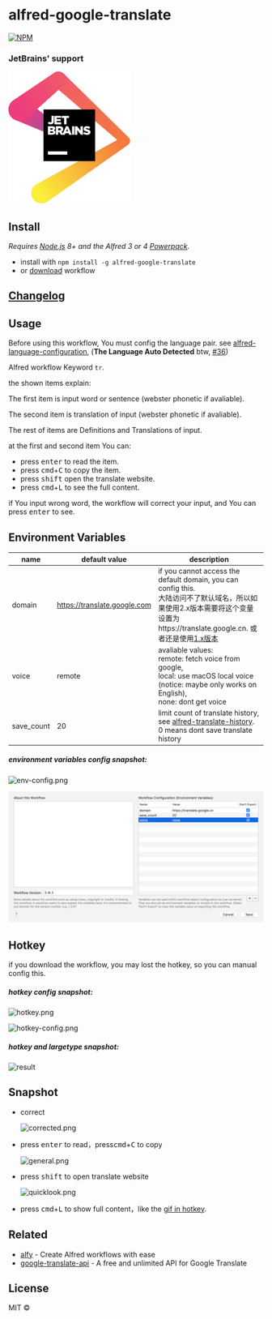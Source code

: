 # alfred-google-translate
[![NPM](https://nodei.co/npm/alfred-google-translate.png)](https://nodei.co/npm/alfred-google-translate/)

### JetBrains' support

[![jetbrain](media/jetbrains.svg)](https://www.jetbrains.com/?from=alfred-google-translate)

## Install

*Requires [Node.js](https://nodejs.org) 8+ and the Alfred 3 or 4 [Powerpack](https://www.alfredapp.com/powerpack/).*

- install with `npm install -g alfred-google-translate`
- or [download](https://github.com/xfslove/alfred-google-translate/releases/tag/v2.0.6) workflow

## [Changelog](https://github.com/xfslove/alfred-google-translate/releases)

## Usage

Before using this workflow, You must config the language pair. see [alfred-language-configuration](https://github.com/xfslove/alfred-language-configuration), (**The Language Auto Detected** btw, [#36](https://github.com/xfslove/alfred-google-translate/issues/36))

Alfred workflow Keyword `tr`.

the shown items explain:

The first item is input word or sentence (webster phonetic if avaliable).

The second item is translation of input (webster phonetic if avaliable).

The rest of items are Definitions and Translations of input.

at the first and second item You can:

- press <kbd>enter</kbd> to read the item.
- press <kbd>cmd</kbd>+<kbd>C</kbd> to copy the item.
- press <kbd>shift</kbd> open the translate website.
- press <kbd>cmd</kbd>+<kbd>L</kbd> to see the full content.

if You input wrong word, the workflow will correct your input, and You can press  <kbd>enter</kbd> to see.

## Environment Variables

| name       | default value                | description                                                  |
| ---------- | ---------------------------- | ------------------------------------------------------------ |
| domain     | https://translate.google.com | if you cannot access the default domain, you can config this. <br />大陆访问不了默认域名，所以如果使用2.x版本需要将这个变量设置为https://translate.google.cn. 或者还是使用[1.x版本](https://github.com/xfslove/alfred-google-translate/tree/v1.x) |
| voice      | remote                       | avaliable values: <br />remote: fetch voice from google, <br />local: use macOS local voice (notice: maybe only works on English),<br />none: dont get voice |
| save_count | 20                           | limit count of translate history, see [alfred-translate-history](https://github.com/xfslove/alfred-translate-history).  <br />0 means dont save translate history |

##### environment variables config snapshot:

![env-config.png](media/env-config.png)

![env.png](media/env.png)

## Hotkey

if you download the workflow, you may lost the hotkey, so you can manual config this.

##### hotkey config snapshot:

![hotkey.png](media/hotkey.png)

![hotkey-config.png](media/hotkey-config.png)

##### hotkey and largetype snapshot:

![result](media/result.gif)



## Snapshot

- correct

  ![corrected.png](media/corrected.png)

- press <kbd>enter</kbd> to read，press<kbd>cmd</kbd>+<kbd>C</kbd> to copy

    ![general.png](media/general.png)

- press <kbd>shift</kbd> to open translate website

    ![quicklook.png](media/quicklook.png)

- press <kbd>cmd</kbd>+<kbd>L</kbd> to show full content，like the [gif in hotkey](#hotkey-and-largetype-snapshot).

## Related

- [alfy](https://github.com/sindresorhus/alfy) - Create Alfred workflows with ease
- [google-translate-api](https://github.com/vitalets/google-translate-api) - A free and unlimited API for Google Translate


## License

MIT © 
